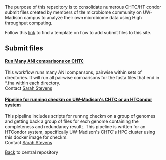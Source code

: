 The purpose of this repsoitory is to consolidate numerous CHTC/HT condor submit files created by members of the microbiome community on UW-Madison campus to analyze their own microbiome data using High throughput computing. 

Follow this [link](https://uw-madison-microbiome-hub.github.io/CHTC_submit-files/CONTRIBUTING) to find a template on how to add submit files to this site.

## Submit files

#### [Run Many ANI comparisons on CHTC](https://github.com/sstevens2/ani_compare_dag)
This workflow runs many ANI comparisons, pairwise within sets of directories. It will run all pairwise comparisons for the fasta files that end in *.fna within each directory.    
Contact [Sarah Stevens](mailto:sarah.stevens@wisc.edu)

#### [Pipeline for running checkm on UW-Madison's CHTC or an HTCondor system](https://github.com/sstevens2/checkm-chtc-pipeline)
This pipeline includes scripts for running checkm on a group of genomes and getting back a group of files for each genome containing the completeness and redundancy results. This pipeline is written for an HTCondor system, specifically UW-Madison's CHTC's HPC cluster using this docker image for checkm.  
Contact [Sarah Stevens](mailto:sarah.stevens@wisc.edu)


[Back](https://uw-madison-microbiome-hub.github.io/computational_resources/) to central repository
